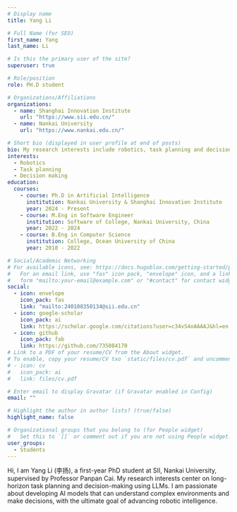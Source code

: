 ```yaml
---
# Display name
title: Yang Li

# Full Name (for SEO)
first_name: Yang
last_name: Li

# Is this the primary user of the site?
superuser: true

# Role/position
role: PH.D student

# Organizations/Affiliations
organizations:
  - name: Shanghai Innovation Institute
    url: "https://www.sii.edu.cn/"
  - name: Nankai University
    url: "https://www.nankai.edu.cn/"

# Short bio (displayed in user profile at end of posts)
bio: My research interests include robotics, task planning and decision-making
interests:
  - Robotics
  - Task planning
  - Decision making
education:
  courses:
    - course: Ph.D in Artificial Intelligence
      institution: Nankai University & Shanghai Innovation Institute
      year: 2024 - Present
    - course: M.Eng in Software Engineer
      institution: Software of College, Nankai University, China
      year: 2022 - 2024
    - course: B.Eng in Computer Science
      institution: College, Ocean University of China
      year: 2018 - 2022

# Social/Academic Networking
# For available icons, see: https://docs.hugoblox.com/getting-started/page-builder/#icons
#   For an email link, use "fas" icon pack, "envelope" icon, and a link in the
#   form "mailto:your-email@example.com" or "#contact" for contact widget.
social:
  - icon: envelope
    icon_pack: fas
    link: "mailto:240108350134@sii.edu.cn"
  - icon: google-scholar
    icon_pack: ai
    link: https://scholar.google.com/citations?user=c34vS4oAAAAJ&hl=en
  - icon: github
    icon_pack: fab
    link: https://github.com/735084170
# Link to a PDF of your resume/CV from the About widget.
# To enable, copy your resume/CV txo `static/files/cv.pdf` and uncomment the lines below.
# - icon: cv
#   icon_pack: ai
#   link: files/cv.pdf

# Enter email to display Gravatar (if Gravatar enabled in Config)
email: ""

# Highlight the author in author lists? (true/false)
highlight_name: false

# Organizational groups that you belong to (for People widget)
#   Set this to `[]` or comment out if you are not using People widget.
user_groups:
  - Students
---
```


Hi, I am Yang Li (李扬), a first-year PhD student at SII, Nankai University, supervised by Professor Panpan Cai. My research interests center on long-horizon task planning and decision-making using LLMs. I am passionate about developing AI models that can understand complex environments and make decisions, with the ultimate goal of advancing robotic intelligence.

